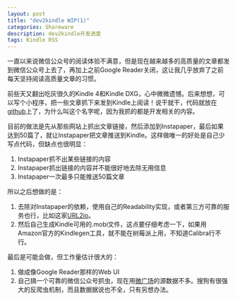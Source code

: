 ```yaml
---
layout: post
title: "dev2kindle WIP(1)"
categories: Shareware
description: dev2kindle开发进度
tags: Kindle RSS
---
```

一直以来说微信公众号的阅读体验不满意，但是现在越来越多的高质量的文章都发到微信公众号上去了，再加上之前Google Reader关闭，这让我几乎放弃了之前每天坚持阅读高质量文章的习惯。

前些天又翻出吃灰很久的Kindle 4和Kindle DXG，心中微微遗憾。后来想想，可以写个小程序，把一些文章抓下来发到Kindle上阅读！说干就干，代码就放在[github](https://github.com/dfordsoft/dev2kindle)上了，为什么叫这个名字呢，因为我抓的都是开发相关的内容。

目前的做法是先从那些网站上抓出文章链接，然后添加到Instapaper，最后如果达到50篇了，就让Instapaper把文章推送到Kindle。这样做唯一的好处是自己少写点代码，但缺点也很明显：

1. Instapaper抓不出某些链接的内容
2. Instapaper抓出链接的内容并不能很好地去除无用信息
3. Instapaper一次最多只能推送50篇文章

所以之后想做的是：

1. 去除对Instapaper的依赖，使用自己的Readability实现，或者第三方可靠的服务也行，比如这家[URL2io](http://www.url2io.com/docs)。
2. 然后自己生成Kindle可用的.mobi文件，这点要仔细考虑一下，如果用Amazon官方的Kindlegen工具，就不能在树莓派上用，不知道Calibra行不行。

最后是可能会做，但工作量估计很大的：

1. 做成像Google Reader那样的Web UI
2. 自己搞一个可靠的微信公众号抓虫，现在用[微广场](http://iwgc.cn)的源数据不多。搜狗有很强大的反爬虫机制，而且数据据说也不全，只有另想办法。